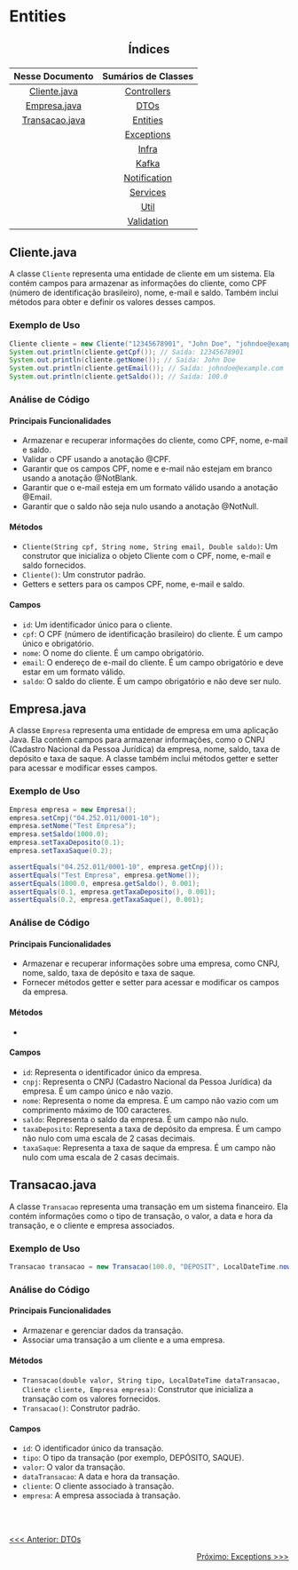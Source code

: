 # Entities

## <p align="center"> Índices </p>

<div align="center">

|         Nesse Documento          |                                                    Sumários de Classes                                                     |
|:--------------------------------:|:--------------------------------------------------------------------------------------------------------------------------:|
|   [Cliente.java](#clientejava)   |  [Controllers](https://github.com/SoSoJigsaw/Desafio_TGID/blob/main/documentacao/Sumarios%20Das%20Classes/Controllers.md)  |
|   [Empresa.java](#empresajava)   |         [DTOs](https://github.com/SoSoJigsaw/Desafio_TGID/blob/main/documentacao/Sumarios%20Das%20Classes/DTO.md)          |
| [Transacao.java](#transacaojava) |     [Entities](https://github.com/SoSoJigsaw/Desafio_TGID/blob/main/documentacao/Sumarios%20Das%20Classes/Entities.md)     |
|                                  |   [Exceptions](https://github.com/SoSoJigsaw/Desafio_TGID/blob/main/documentacao/Sumarios%20Das%20Classes/Exceptions.md)   |
|                                  |        [Infra](https://github.com/SoSoJigsaw/Desafio_TGID/blob/main/documentacao/Sumarios%20Das%20Classes/Infra.md)        |
|                                  |        [Kafka](https://github.com/SoSoJigsaw/Desafio_TGID/blob/main/documentacao/Sumarios%20Das%20Classes/Kafka.md)        |
|                                  | [Notification](https://github.com/SoSoJigsaw/Desafio_TGID/blob/main/documentacao/Sumarios%20Das%20Classes/Notification.md) |
|                                  |     [Services](https://github.com/SoSoJigsaw/Desafio_TGID/blob/main/documentacao/Sumarios%20Das%20Classes/Services.md)     |
|                                  |         [Util](https://github.com/SoSoJigsaw/Desafio_TGID/blob/main/documentacao/Sumarios%20Das%20Classes/Util.md)         |
|                                  |   [Validation](https://github.com/SoSoJigsaw/Desafio_TGID/blob/main/documentacao/Sumarios%20Das%20Classes/Validation.md)   |

</div>

## Cliente.java

A classe `Cliente` representa uma entidade de cliente em um sistema. Ela contém campos para armazenar as informações do cliente, como CPF (número de identificação brasileiro), nome, e-mail e saldo. Também inclui métodos para obter e definir os valores desses campos.

### Exemplo de Uso

```java
Cliente cliente = new Cliente("12345678901", "John Doe", "johndoe@example.com", 100.0);
System.out.println(cliente.getCpf()); // Saída: 12345678901
System.out.println(cliente.getNome()); // Saída: John Doe
System.out.println(cliente.getEmail()); // Saída: johndoe@example.com
System.out.println(cliente.getSaldo()); // Saída: 100.0
```

### Análise de Código

#### Principais Funcionalidades

- Armazenar e recuperar informações do cliente, como CPF, nome, e-mail e saldo.
- Validar o CPF usando a anotação @CPF.
- Garantir que os campos CPF, nome e e-mail não estejam em branco usando a anotação @NotBlank.
- Garantir que o e-mail esteja em um formato válido usando a anotação @Email.
- Garantir que o saldo não seja nulo usando a anotação @NotNull.

#### Métodos

- `Cliente(String cpf, String nome, String email, Double saldo)`: Um construtor que inicializa o objeto Cliente com o CPF, nome, e-mail e saldo fornecidos.
- `Cliente()`: Um construtor padrão.
- Getters e setters para os campos CPF, nome, e-mail e saldo.

#### Campos

- `id`: Um identificador único para o cliente.
- `cpf`: O CPF (número de identificação brasileiro) do cliente. É um campo único e obrigatório.
- `nome`: O nome do cliente. É um campo obrigatório.
- `email`: O endereço de e-mail do cliente. É um campo obrigatório e deve estar em um formato válido.
- `saldo`: O saldo do cliente. É um campo obrigatório e não deve ser nulo.

## Empresa.java

A classe `Empresa` representa uma entidade de empresa em uma aplicação Java. Ela contém campos para armazenar informações, como o CNPJ (Cadastro Nacional da Pessoa Jurídica) da empresa, nome, saldo, taxa de depósito e taxa de saque. A classe também inclui métodos getter e setter para acessar e modificar esses campos.

### Exemplo de Uso

```java
Empresa empresa = new Empresa();
empresa.setCnpj("04.252.011/0001-10");
empresa.setNome("Test Empresa");
empresa.setSaldo(1000.0);
empresa.setTaxaDeposito(0.1);
empresa.setTaxaSaque(0.2);

assertEquals("04.252.011/0001-10", empresa.getCnpj());
assertEquals("Test Empresa", empresa.getNome());
assertEquals(1000.0, empresa.getSaldo(), 0.001);
assertEquals(0.1, empresa.getTaxaDeposito(), 0.001);
assertEquals(0.2, empresa.getTaxaSaque(), 0.001);
```

### Análise de Código

#### Principais Funcionalidades

- Armazenar e recuperar informações sobre uma empresa, como CNPJ, nome, saldo, taxa de depósito e taxa de saque.
- Fornecer métodos getter e setter para acessar e modificar os campos da empresa.

#### Métodos

- 

#### Campos

- `id`: Representa o identificador único da empresa.
- `cnpj`: Representa o CNPJ (Cadastro Nacional da Pessoa Jurídica) da empresa. É um campo único e não vazio.
- `nome`: Representa o nome da empresa. É um campo não vazio com um comprimento máximo de 100 caracteres.
- `saldo`: Representa o saldo da empresa. É um campo não nulo.
- `taxaDeposito`: Representa a taxa de depósito da empresa. É um campo não nulo com uma escala de 2 casas decimais.
- `taxaSaque`: Representa a taxa de saque da empresa. É um campo não nulo com uma escala de 2 casas decimais.

## Transacao.java

A classe `Transacao` representa uma transação em um sistema financeiro. Ela contém informações como o tipo de transação, o valor, a data e hora da transação, e o cliente e empresa associados.

### Exemplo de Uso

```java
Transacao transacao = new Transacao(100.0, "DEPOSIT", LocalDateTime.now(), cliente, empresa);
```

### Análise do Código

#### Principais Funcionalidades

- Armazenar e gerenciar dados da transação.
- Associar uma transação a um cliente e a uma empresa.

#### Métodos

- `Transacao(double valor, String tipo, LocalDateTime dataTransacao, Cliente cliente, Empresa empresa)`: Construtor que inicializa a transação com os valores fornecidos.
- `Transacao()`: Construtor padrão.

#### Campos

- `id`: O identificador único da transação.
- `tipo`: O tipo da transação (por exemplo, DEPÓSITO, SAQUE).
- `valor`: O valor da transação.
- `dataTransacao`: A data e hora da transação.
- `cliente`: O cliente associado à transação.
- `empresa`: A empresa associada à transação.


<br>
<br>



<p align="left"><a href="https://github.com/SoSoJigsaw/Desafio_TGID/blob/main/documentacao/Sumarios%20Das%20Classes/DTO.md"><<< Anterior: DTOs</a></p>
<p align="right"><a href="https://github.com/SoSoJigsaw/Desafio_TGID/blob/main/documentacao/Sumarios%20Das%20Classes/Exceptions.md">Próximo: Exceptions >>></a></p>

